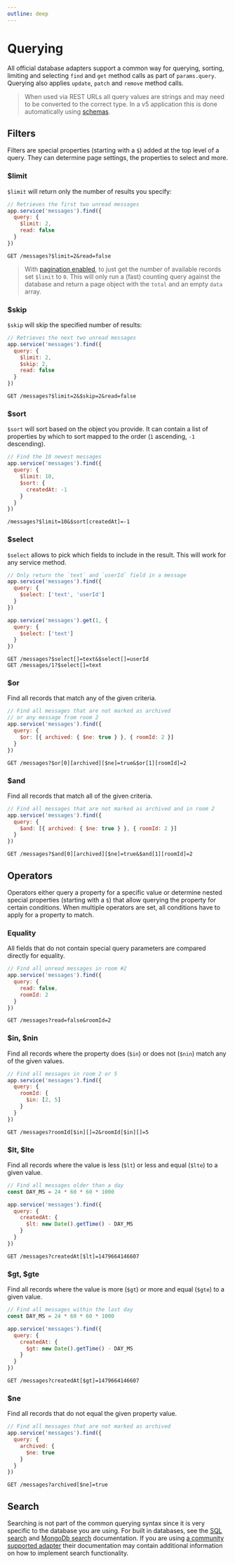 ```yaml
---
outline: deep
---
```


# Querying

All official database adapters support a common way for querying, sorting, limiting and selecting `find` and `get` method calls as part of `params.query`. Querying also applies `update`, `patch` and `remove` method calls.

<BlockQuote label="Note">

When used via REST URLs all query values are strings and may need to be converted to the correct type. In a v5 application this is done automatically using [schemas](../schema/index.md).

</BlockQuote>

## Filters

Filters are special properties (starting with a `$`) added at the top level of a query. They can determine page settings, the properties to select and more.

### $limit

`$limit` will return only the number of results you specify:

```js
// Retrieves the first two unread messages
app.service('messages').find({
  query: {
    $limit: 2,
    read: false
  }
})
```

```
GET /messages?$limit=2&read=false
```

<BlockQuote>

With [pagination enabled](common.md#pagination), to just get the number of available records set `$limit` to `0`. This will only run a (fast) counting query against the database and return a page object with the `total` and an empty `data` array.

</BlockQuote>

### $skip

`$skip` will skip the specified number of results:

```js
// Retrieves the next two unread messages
app.service('messages').find({
  query: {
    $limit: 2,
    $skip: 2,
    read: false
  }
})
```

```
GET /messages?$limit=2&$skip=2&read=false
```

### $sort

`$sort` will sort based on the object you provide. It can contain a list of properties by which to sort mapped to the order (`1` ascending, `-1` descending).

```js
// Find the 10 newest messages
app.service('messages').find({
  query: {
    $limit: 10,
    $sort: {
      createdAt: -1
    }
  }
})
```

```
/messages?$limit=10&$sort[createdAt]=-1
```

### $select

`$select` allows to pick which fields to include in the result. This will work for any service method.

```js
// Only return the `text` and `userId` field in a message
app.service('messages').find({
  query: {
    $select: ['text', 'userId']
  }
})

app.service('messages').get(1, {
  query: {
    $select: ['text']
  }
})
```

```
GET /messages?$select[]=text&$select[]=userId
GET /messages/1?$select[]=text
```

### $or

Find all records that match any of the given criteria.

```js
// Find all messages that are not marked as archived
// or any message from room 2
app.service('messages').find({
  query: {
    $or: [{ archived: { $ne: true } }, { roomId: 2 }]
  }
})
```

```
GET /messages?$or[0][archived][$ne]=true&$or[1][roomId]=2
```

### $and

Find all records that match all of the given criteria.

```js
// Find all messages that are not marked as archived and in room 2
app.service('messages').find({
  query: {
    $and: [{ archived: { $ne: true } }, { roomId: 2 }]
  }
})
```

```
GET /messages?$and[0][archived][$ne]=true&$and[1][roomId]=2
```

## Operators

Operators either query a property for a specific value or determine nested special properties (starting with a `$`) that allow querying the property for certain conditions. When multiple operators are set, all conditions have to apply for a property to match.

### Equality

All fields that do not contain special query parameters are compared directly for equality.

```js
// Find all unread messages in room #2
app.service('messages').find({
  query: {
    read: false,
    roomId: 2
  }
})
```

```
GET /messages?read=false&roomId=2
```

### $in, $nin

Find all records where the property does (`$in`) or does not (`$nin`) match any of the given values.

```js
// Find all messages in room 2 or 5
app.service('messages').find({
  query: {
    roomId: {
      $in: [2, 5]
    }
  }
})
```

```
GET /messages?roomId[$in][]=2&roomId[$in][]=5
```

### $lt, $lte

Find all records where the value is less (`$lt`) or less and equal (`$lte`) to a given value.

```js
// Find all messages older than a day
const DAY_MS = 24 * 60 * 60 * 1000

app.service('messages').find({
  query: {
    createdAt: {
      $lt: new Date().getTime() - DAY_MS
    }
  }
})
```

```
GET /messages?createdAt[$lt]=1479664146607
```

### $gt, $gte

Find all records where the value is more (`$gt`) or more and equal (`$gte`) to a given value.

```js
// Find all messages within the last day
const DAY_MS = 24 * 60 * 60 * 1000

app.service('messages').find({
  query: {
    createdAt: {
      $gt: new Date().getTime() - DAY_MS
    }
  }
})
```

```
GET /messages?createdAt[$gt]=1479664146607
```

### $ne

Find all records that do not equal the given property value.

```js
// Find all messages that are not marked as archived
app.service('messages').find({
  query: {
    archived: {
      $ne: true
    }
  }
})
```

```
GET /messages?archived[$ne]=true
```

## Search

Searching is not part of the common querying syntax since it is very specific to the database you are using. For built in databases, see the [SQL search](./knex.md#search) and [MongoDb search](./mongodb.md#search) documentation. If you are using [a community supported adapter](/ecosystem/?cat=Database&sort=lastPublish) their documentation may contain additional information on how to implement search functionality.
